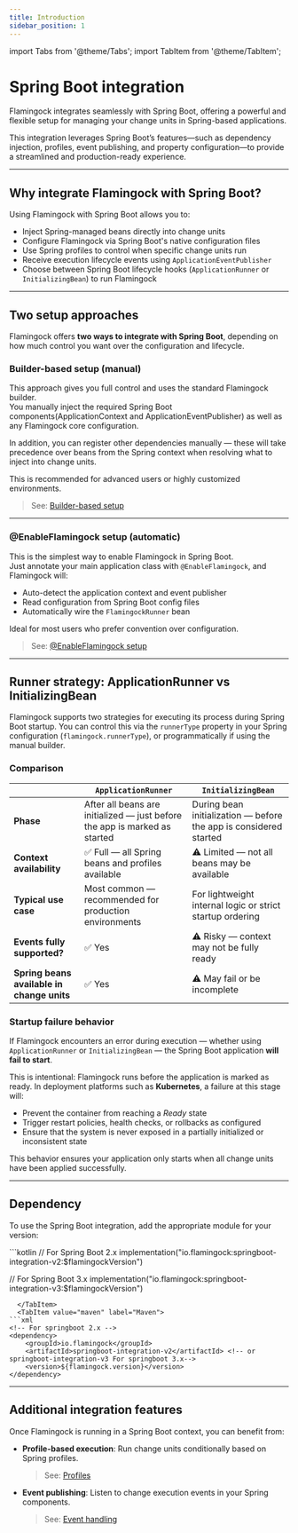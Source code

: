 ```yaml
---
title: Introduction
sidebar_position: 1
---
```


import Tabs from '@theme/Tabs';
import TabItem from '@theme/TabItem';

# Spring Boot integration

Flamingock integrates seamlessly with Spring Boot, offering a powerful and flexible setup for managing your change units in Spring-based applications.

This integration leverages Spring Boot’s features—such as dependency injection, profiles, event publishing, and property configuration—to provide a streamlined and production-ready experience.

---

## Why integrate Flamingock with Spring Boot?

Using Flamingock with Spring Boot allows you to:

- Inject Spring-managed beans directly into change units
- Configure Flamingock via Spring Boot's native configuration files
- Use Spring profiles to control when specific change units run
- Receive execution lifecycle events using `ApplicationEventPublisher`
- Choose between Spring Boot lifecycle hooks (`ApplicationRunner` or `InitializingBean`) to run Flamingock

---

## Two setup approaches

Flamingock offers **two ways to integrate with Spring Boot**, depending on how much control you want over the configuration and lifecycle.

### Builder-based setup (manual)

This approach gives you full control and uses the standard Flamingock builder.  
You manually inject the required Spring Boot components(ApplicationContext and ApplicationEventPublisher) as well as any Flamingock core configuration.

In addition, you can register other dependencies manually — these will take precedence over beans from the Spring context when resolving what to inject into change units.

This is recommended for advanced users or highly customized environments.

> See: [Builder-based setup](./builder-based-setup.md)

---

### @EnableFlamingock setup (automatic)

This is the simplest way to enable Flamingock in Spring Boot.  
Just annotate your main application class with `@EnableFlamingock`, and Flamingock will:

- Auto-detect the application context and event publisher
- Read configuration from Spring Boot config files
- Automatically wire the `FlamingockRunner` bean

Ideal for most users who prefer convention over configuration.

> See: [@EnableFlamingock setup](./enable-flamingock-setup.md)

---

## Runner strategy: ApplicationRunner vs InitializingBean

Flamingock supports two strategies for executing its process during Spring Boot startup. You can control this via the `runnerType` property in your Spring configuration (`flamingock.runnerType`), or programmatically if using the manual builder.

### Comparison

|                                            | `ApplicationRunner`                                                        | `InitializingBean`                                                |
|--------------------------------------------|----------------------------------------------------------------------------|-------------------------------------------------------------------|
| **Phase**                                  | After all beans are initialized — just before the app is marked as started | During bean initialization — before the app is considered started |
| **Context availability**                   | ✅ Full — all Spring beans and profiles available                           | ⚠️ Limited — not all beans may be available                       |
| **Typical use case**                       | Most common — recommended for production environments                      | For lightweight internal logic or strict startup ordering         |
| **Events fully supported?**                | ✅ Yes                                                                      | ⚠️ Risky — context may not be fully ready                         |
| **Spring beans available in change units** | ✅ Yes                                                                      | ⚠️ May fail or be incomplete                                      |

### Startup failure behavior

If Flamingock encounters an error during execution — whether using `ApplicationRunner` or `InitializingBean` — the Spring Boot application **will fail to start**.

This is intentional: Flamingock runs before the application is marked as ready. In deployment platforms such as **Kubernetes**, a failure at this stage will:

- Prevent the container from reaching a *Ready* state
- Trigger restart policies, health checks, or rollbacks as configured
- Ensure that the system is never exposed in a partially initialized or inconsistent state

This behavior ensures your application only starts when all change units have been applied successfully.

---

## Dependency

To use the Spring Boot integration, add the appropriate module for your version:

<Tabs groupId="gradle_maven">
  <TabItem value="gradle" label="Gradle">
```kotlin
// For Spring Boot 2.x
implementation("io.flamingock:springboot-integration-v2:$flamingockVersion")

// For Spring Boot 3.x
implementation("io.flamingock:springboot-integration-v3:$flamingockVersion")
```
  </TabItem>
  <TabItem value="maven" label="Maven">
```xml
<!-- For springboot 2.x -->
<dependency>
    <groupId>io.flamingock</groupId>
    <artifactId>springboot-integration-v2</artifactId> <!-- or  springboot-integration-v3 For springboot 3.x-->
    <version>${flamingock.version}</version>
</dependency>

```
  </TabItem>
</Tabs>

---

## Additional integration features

Once Flamingock is running in a Spring Boot context, you can benefit from:

- **Profile-based execution**: Run change units conditionally based on Spring profiles.  
  > See: [Profiles](./profiles.md)

- **Event publishing**: Listen to change execution events in your Spring components.  
  > See: [Event handling](./events.md)
